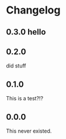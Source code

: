 # Changelog

## 0.3.0 hello

## 0.2.0

did stuff

## 0.1.0

This is a test?!?

## 0.0.0

This never existed.
